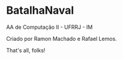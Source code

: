 # BatalhaNaval
AA de Computação II - UFRRJ - IM

Criado por Ramon Machado e Rafael Lemos.

That's all, folks!
